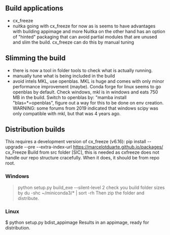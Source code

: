 ## Build applications
* cx_freeze
* nuitka
going with cx_freeze for now as is seems to have advantages with building appimage and more
Nuitka on the other hand has an option of "hinted" packaging that can avoid partial modules that are unused and slim the build.
cx_freeze can do this by manual tuning

## Slimming the build
* there is now a tool in folder tools to check what is actually running.
* manually tune what is being included in the build
* avoid intels MKL, use openblas. MKL is huge and comes with only minor performance improvement (maybe).  Conda forge for linux seems to go openblas by default. Check windows, mkl is in windows and eats 750 MB in the build. Switch to openblas by: "mamba install "blas=*=openblas", figure out a way for this to be done on env creation. WARNING: some forums from 2019 indicated that windows scipy was only compatible with mkl, but that was 4 years ago.

## Distribution builds
This requires a development version of cx_freeze (v6.16):
pip install --upgrade --pre --extra-index-url https://marcelotduarte.github.io/packages/ cx_Freeze
Build from src folder [SIC], this is needed as cxfreeze does not handle our repo structure cracefully. When it does, it should be from repo root.

### Windows
> python setup.py build_exe --silent-level 2
check you build folder sizes by 
> du -shc ~/miniconda3/* | sort -rh
Then zip the folder and distribute.

### Linux
$ python setup.py bdist_appimage
Results in an appimage, ready for distribution.